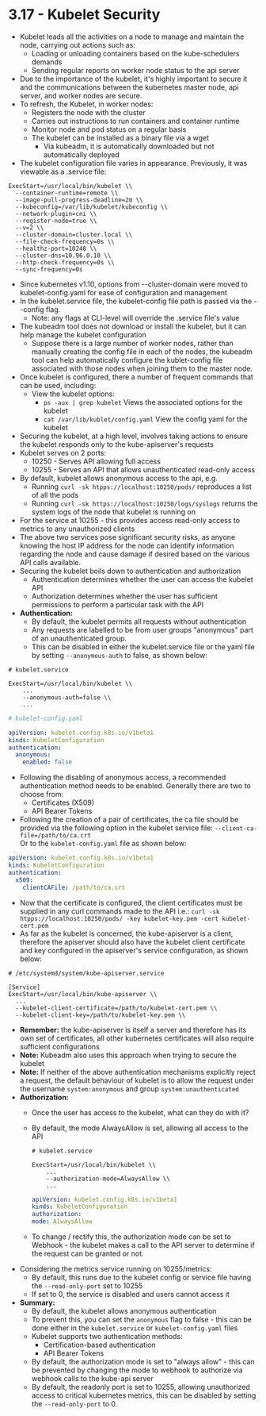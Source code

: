 # 3.17 - Kubelet Security

- Kubelet leads all the activities on a node to manage and maintain the node, carrying out actions such as:
  - Loading or unloading containers based on the kube-schedulers demands
  - Sending regular reports on worker node status to the api server
- Due to the importance of the kubelet, it's highly important to secure it and the communications between the kubernetes master node, api server, and worker nodes are secure.
- To refresh, the Kubelet, in worker nodes:
  - Registers the node with the cluster
  - Carries out instructions to run containers and container runtime
  - Monitor node and pod status on a regular basis
  - The kubelet can be installed as a binary file via a wget
    - Via kubeadm, it is automatically downloaded but not automatically deployed
- The kubelet configuration file varies in appearance. Previously, it was viewable as a .service file:

```shell
ExecStart=/usr/local/bin/kubelet \\
  --container-runtime=remote \\
  --image-pull-progress-deadline=2m \\
  --kubeconfig=/var/lib/kubelet/kubeconfig \\
  --network-plugin=cni \\
  --register-node=true \\
  --v=2 \\
  --cluster-domain=cluster.local \\
  --file-check-frequency=0s \\
  --healthz-port=10248 \\
  --cluster-dns=10.96.0.10 \\
  --http-check-frequency=0s \\
  --sync-frequency=0s
```

- Since kubernetes v1.10, options from --cluster-domain were moved to
kubelet-config.yaml for ease of configuration and management
- In the kubelet.service file, the kubelet-config file path is passed via the --config flag.
  - Note: any flags at CLI-level will override the .service file's value
- The kubeadm tool does not download or install the kubelet, but it can help manage
the kubelet configuration
  - Suppose there is a large number of worker nodes, rather than manually
creating the config file in each of the nodes, the kubeadm tool can help
automatically configure the kublet-config file associated with those nodes
when joining them to the master node.
- Once kubelet is configured, there a number of frequent commands that can be
used, including:
  - View the kubelet options:
    - `ps -aux | grep kubelet`
Views the associated options for the kubelet
    - `cat /var/lib/kublet/config.yaml`
View the config yaml for the kubelet
- Securing the kubelet, at a high level, involves taking actions to ensure the kubelet
responds only to the kube-apiserver's requests
- Kubelet serves on 2 ports:
  - 10250 - Serves API allowing full access
  - 10255 - Serves an API that allows unauthenticated read-only access
- By default, kubelet allows anonymous access to the api, e.g.
  - Running `curl -sk htpps://localhost:10250/pods/` reproduces a list of all the
pods
  - Running `curl -sk https://localhost:10250/logs/syslogs` returns the system
logs of the node that kubelet is running on
- For the service at 10255 - this provides access read-only access to metrics to any
unauthorized clients
- The above two services pose significant security risks, as anyone knowing the host IP
address for the node can identify information regarding the node and cause
damage if desired based on the various API calls available.
- Securing the kubelet boils down to authentication and authorization
  - Authentication determines whether the user can access the kubelet API
  - Authorization determines whether the user has sufficient permissions to
perform a particular task with the API
- **Authentication:**
  - By default, the kubelet permits all requests without authentication
  - Any requests are labelled to be from user groups "anonymous" part of an
unauthenticated group.
  - This can be disabled in either the kubelet.service file or the yaml file by
setting `--anonymous-auth` to false, as shown below:

```shell
# kubelet.service

ExecStart=/usr/local/bin/kubelet \\
    ...
    --anonymous-auth=false \\
    ...
```

```yaml
# kubelet-config.yaml

apiVersion: kubelet.config.k8s.io/v1beta1
kinds: KubeletConfiguration
authentication:
  anonymous:
    enabled: false
```

- Following the disabling of anonymous access, a recommended authentication
method needs to be enabled. Generally there are two to choose from:
  - Certificates (X509)
  - API Bearer Tokens
- Following the creation of a pair of certificates, the ca file should be provided via the following option in the kubelet service file: `--client-ca-file=/path/to/ca.crt` <br> Or to the `kubelet-config.yaml` file as shown below:

```yaml
apiVersion: kubelet.config.k8s.io/v1beta1
kinds: KubeletConfiguration
authentication:
  x509:
    clientCAFile: /path/to/ca.crt
```

- Now that the certificate is configured, the client certificates must be supplied in any
curl commands made to the API i.e.: `curl -sk htpps://localhost:10250/pods/ -key kubelet-key.pem -cert kubelet-cert.pem`
- As far as the kubelet is concerned, the kube-apiserver is a client, therefore the apiserver should also have the kubelet client certificate and key configured in the apiserver's service configuration, as shown below:

```shell
# /etc/systemd/system/kube-apiserver.service

[Service]
ExecStart=/usr/local/bin/kube-apiserver \\
  ...
  --kubelet-client-certificate=/path/to/kubelet-cert.pem \\
  --kubelet-client-key=/path/to/kubelet-key.pem \\
```

- **Remember:** the kube-apiserver is itself a server and therefore has its own set of certificates, all other kubernetes certificates will also require sufficient configurations
- **Note:** Kubeadm also uses this approach when trying to secure the kubelet
- **Note:** If neither of the above authentication mechanisms explicitly reject a request, the default behaviour of kubelet is to allow the request under the username
`system:anonymous` and group `system:unauthenticated`
- **Authorization:**
  - Once the user has access to the kubelet, what can they do with it?
  - By default, the mode AlwaysAllow is set, allowing all access to the API

    ```shell
    # kubelet.service

    ExecStart=/usr/local/bin/kubelet \\
        ...
        --authorization-mode=AlwaysAllow \\
        ...
    ```

    ```yaml
    apiVersion: kubelet.config.k8s.io/v1beta1
    kinds: KubeletConfiguration
    authorization:
    mode: AlwaysAllow
    ```

  - To change / rectify this, the authorization mode can be set to Webhook - the kubelet makes a call to the API server to determine if the request can be granted or not.
- Considering the metrics service running on 10255/metrics:
  - By default, this runs due to the kubelet config or service file having the `--read-only-port` set to 10255
  - If set to 0, the service is disabled and users cannot access it
- **Summary:**
  - By default, the kubelet allows anonymous authentication
  - To prevent this, you can set the `anonymous` flag to false - this can be done
either in the `kubelet.service` or `kubelet-config.yaml` files
  - Kubelet supports two authentication methods:
    - Certification-based authentication
    - API Bearer Tokens
  - By default, the authorization mode is set to "always allow" - this can be prevented by changing the mode to webhook to authorize via webhook calls to the kube-api server
  - By default, the readonly port is set to 10255, allowing unauthorized access to
critical kubernetes metrics, this can be disabled by setting the `--read-only-port` to 0.